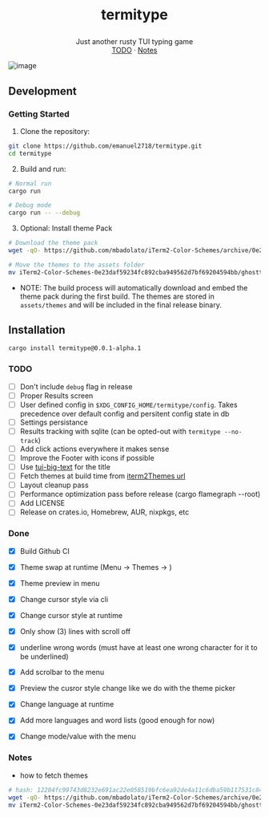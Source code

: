 <h1>
<p align="center">
  termitype
</h1>
  <p align="center">
    Just another rusty TUI typing game
    <br />
    <a href="#todo">TODO</a>
    ·
    <a href="#notes">Notes</a>
  </p>
</p>

![image](https://github.com/user-attachments/assets/50764473-b647-4e7c-b07f-8dd779c1458c)

## Development

### Getting Started

1. Clone the repository:
```sh
git clone https://github.com/emanuel2718/termitype.git
cd termitype
```

2. Build and run:
```sh
# Normal run
cargo run

# Debug mode
cargo run -- --debug
```

3. Optional: Install theme Pack
```sh
# Download the theme pack
wget -qO- https://github.com/mbadolato/iTerm2-Color-Schemes/archive/0e23daf59234fc892cba949562d7bf69204594bb.tar.gz | tar -xvzf -

# Move the themes to the assets folder
mv iTerm2-Color-Schemes-0e23daf59234fc892cba949562d7bf69204594bb/ghostty/* assets/themes/ && rm -rf iTerm2-Color-Schemes-0e23daf59234fc892cba949562d7bf69204594bb/
```

- NOTE: The build process will automatically download and embed the theme pack during the first build. The themes are stored in `assets/themes` and will be included in the final release binary.

## Installation

```sh
cargo install termitype@0.0.1-alpha.1
```

### TODO

- [ ] Don't include `debug` flag in release
- [ ] Proper Results screen
- [ ] User defined config in `$XDG_CONFIG_HOME/termitype/config`. Takes precedence over default config and persitent config state in db
- [ ] Settings persistance
- [ ] Results tracking with sqlite (can be opted-out with `termitype --no-track`)
- [ ] Add click actions everywhere it makes sense
- [ ] Improve the Footer with icons if possible
- [ ] Use [tui-big-text](https://docs.rs/tui-big-text/latest/tui_big_text/) for the title
- [ ] Fetch themes at build time from [iterm2Themes url](https://github.com/mbadolato/iTerm2-Color-Schemes/archive/0e23daf59234fc892cba949562d7bf69204594bb.tar.gz)
- [ ] Layout cleanup pass
- [ ] Performance optimization pass before release (cargo flamegraph --root)
- [ ] Add LICENSE
- [ ] Release on crates.io, Homebrew, AUR, nixpkgs, etc

### Done
- [x] Build Github CI
- [x] Theme swap at runtime (Menu -> Themes -> <list of themes>)
- [x] Theme preview in menu
- [x] Change cursor style via cli
- [x] Change cursor style at runtime
- [x] Only show (3) lines with scroll off
- [x] underline wrong words (must have at least one wrong character for it to be underlined)
- [x] Add scrolbar to the menu
- [x] Preview the cusror style change like we do with the theme picker
- [x] Change language at runtime
- [x] Add more languages and word lists (good enough for now)
- [x] Change mode/value with the menu



### Notes
- how to fetch themes
```sh
# hash: 12204fc99743d8232e691ac22e058519bfc6ea92de4a11c6dba59b117531c847cd6a
wget -qO- https://github.com/mbadolato/iTerm2-Color-Schemes/archive/0e23daf59234fc892cba949562d7bf69204594bb.tar.gz | tar -xvzf -
mv iTerm2-Color-Schemes-0e23daf59234fc892cba949562d7bf69204594bb/ghostty/* assets/themes/ && rm -rf iTerm2-Color-Schemes-0e23daf59234fc892cba949562d7bf69204594bb/
```
